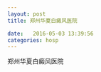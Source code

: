 ```yaml
--- 
layout: post 
title: 郑州华夏白癜风医院

date:   2016-05-03 13:39:56 
categories: hosp 
--- 
```

   
郑州华夏白癜风医院
